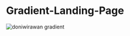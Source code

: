# Gradient-Landing-Page

![doniwirawan gradient](https://user-images.githubusercontent.com/54931717/126266056-8a90bd6a-f171-4841-ae5a-67163cdaf586.png)
